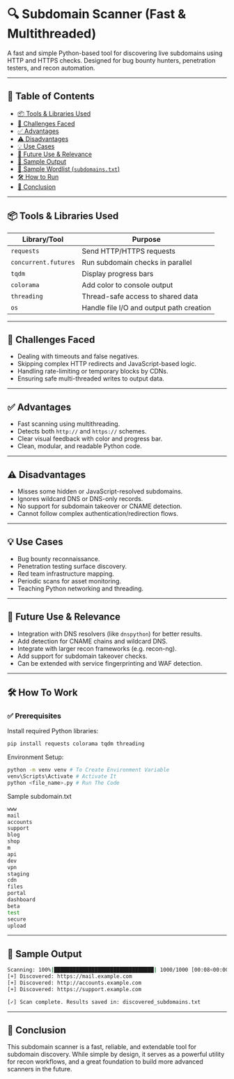 # 🔍 Subdomain Scanner (Fast & Multithreaded)

A fast and simple Python-based tool for discovering live subdomains using HTTP and HTTPS checks. Designed for bug bounty hunters, penetration testers, and recon automation.

---

## 📂 Table of Contents

- [📦 Tools & Libraries Used](#-tools--libraries-used)
- [🚧 Challenges Faced](#-challenges-faced)
- [✅ Advantages](#-advantages)
- [⚠️ Disadvantages](#️-disadvantages)
- [💡 Use Cases](#-use-cases)
- [🔮 Future Use & Relevance](#-future-use--relevance)
- [🧪 Sample Output](#-sample-output)
- [📄 Sample Wordlist (`subdomains.txt`)](#-sample-wordlist-subdomainstxt)
- [🛠 How to Run](#-how-to-run)
- [📌 Conclusion](#-conclusion)

---

## 📦 Tools & Libraries Used

| Library/Tool         | Purpose                                       |
|----------------------|-----------------------------------------------|
| `requests`           | Send HTTP/HTTPS requests                      |
| `concurrent.futures` | Run subdomain checks in parallel              |
| `tqdm`               | Display progress bars                         |
| `colorama`           | Add color to console output                   |
| `threading`          | Thread-safe access to shared data             |
| `os`                 | Handle file I/O and output path creation      |

---

## 🚧 Challenges Faced

- Dealing with timeouts and false negatives.
- Skipping complex HTTP redirects and JavaScript-based logic.
- Handling rate-limiting or temporary blocks by CDNs.
- Ensuring safe multi-threaded writes to output data.

---

## ✅ Advantages

- Fast scanning using multithreading.
- Detects both `http://` and `https://` schemes.
- Clear visual feedback with color and progress bar.
- Clean, modular, and readable Python code.

---

## ⚠️ Disadvantages

- Misses some hidden or JavaScript-resolved subdomains.
- Ignores wildcard DNS or DNS-only records.
- No support for subdomain takeover or CNAME detection.
- Cannot follow complex authentication/redirection flows.

---

## 💡 Use Cases

- Bug bounty reconnaissance.
- Penetration testing surface discovery.
- Red team infrastructure mapping.
- Periodic scans for asset monitoring.
- Teaching Python networking and threading.

---

## 🔮 Future Use & Relevance

- Integration with DNS resolvers (like `dnspython`) for better results.
- Add detection for CNAME chains and wildcard DNS.
- Integrate with larger recon frameworks (e.g. recon-ng).
- Add support for subdomain takeover checks.
- Can be extended with service fingerprinting and WAF detection.

---

## 🛠 How To Work

### ✅ Prerequisites

Install required Python libraries:

```bash
pip install requests colorama tqdm threading
```

Environment Setup:

```bash
python -m venv venv # To Create Environment Variable
venv\Scripts\Activate # Activate It
python <file_name>.py # Run The Code
```

Sample subdomain.txt

```bash
www
mail
accounts
support
blog
shop
m
api
dev
vpn
staging
cdn
files
portal
dashboard
beta
test
secure
upload
```

---

## 🧪 Sample Output

```bash
Scanning: 100%|████████████████████████████████| 1000/1000 [00:08<00:00, 115.60it/s]
[+] Discovered: https://mail.example.com
[+] Discovered: http://accounts.example.com
[+] Discovered: https://support.example.com

[✓] Scan complete. Results saved in: discovered_subdomains.txt
```

---

## 📌 Conclusion
This subdomain scanner is a fast, reliable, and extendable tool for subdomain discovery. While simple by design, it serves as a powerful utility for recon workflows, and a great foundation to build more advanced scanners in the future.
